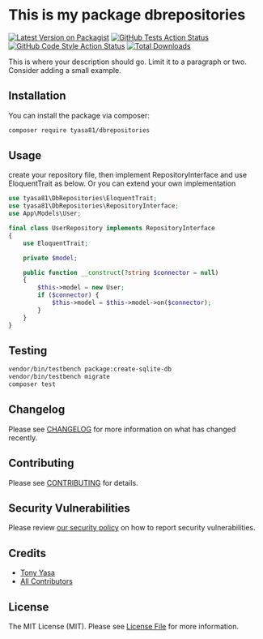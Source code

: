 # This is my package dbrepositories

[![Latest Version on Packagist](https://img.shields.io/packagist/v/tyasa81/dbrepositories.svg?style=flat-square)](https://packagist.org/packages/tyasa81/dbrepositories)
[![GitHub Tests Action Status](https://img.shields.io/github/actions/workflow/status/tyasa81/dbrepositories/run-tests.yml?branch=main&label=tests&style=flat-square)](https://github.com/tyasa81/dbrepositories/actions?query=workflow%3Arun-tests+branch%3Amain)
[![GitHub Code Style Action Status](https://img.shields.io/github/actions/workflow/status/tyasa81/dbrepositories/fix-php-code-style-issues.yml?branch=main&label=code%20style&style=flat-square)](https://github.com/tyasa81/dbrepositories/actions?query=workflow%3A"Fix+PHP+code+style+issues"+branch%3Amain)
[![Total Downloads](https://img.shields.io/packagist/dt/tyasa81/dbrepositories.svg?style=flat-square)](https://packagist.org/packages/tyasa81/dbrepositories)

This is where your description should go. Limit it to a paragraph or two. Consider adding a small example.

## Installation

You can install the package via composer:

```bash
composer require tyasa81/dbrepositories
```

## Usage

create your repository file, then implement RepositoryInterface and use EloquentTrait as below. Or you can extend your own implementation

```php
use tyasa81\DbRepositories\EloquentTrait;
use tyasa81\DbRepositories\RepositoryInterface;
use App\Models\User;

final class UserRepository implements RepositoryInterface
{
    use EloquentTrait;

    private $model;

    public function __construct(?string $connector = null)
    {
        $this->model = new User;
        if ($connector) {
            $this->model = $this->model->on($connector);
        }
    }
}
```

## Testing

```bash
vendor/bin/testbench package:create-sqlite-db
vendor/bin/testbench migrate
composer test
```

## Changelog

Please see [CHANGELOG](CHANGELOG.md) for more information on what has changed recently.

## Contributing

Please see [CONTRIBUTING](CONTRIBUTING.md) for details.

## Security Vulnerabilities

Please review [our security policy](../../security/policy) on how to report security vulnerabilities.

## Credits

- [Tony Yasa](https://github.com/tyasa81)
- [All Contributors](../../contributors)

## License

The MIT License (MIT). Please see [License File](LICENSE.md) for more information.
